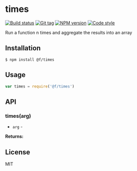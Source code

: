 
# times

[![Build status][travis-image]][travis-url]
[![Git tag][git-image]][git-url]
[![NPM version][npm-image]][npm-url]
[![Code style][standard-image]][standard-url]

Run a function n times and aggregate the results into an array

## Installation

    $ npm install @f/times

## Usage

```js
var times = require('@f/times')

```

## API

### times(arg)

- `arg` -

**Returns:**

## License

MIT

[travis-image]: https://img.shields.io/travis/micro-js/times.svg?style=flat-square
[travis-url]: https://travis-ci.org/micro-js/times
[git-image]: https://img.shields.io/github/tag/micro-js/times.svg
[git-url]: https://github.com/micro-js/times
[standard-image]: https://img.shields.io/badge/code%20style-standard-brightgreen.svg?style=flat
[standard-url]: https://github.com/feross/standard
[npm-image]: https://img.shields.io/npm/v/@f/times.svg?style=flat-square
[npm-url]: https://npmjs.org/package/@f/times
